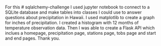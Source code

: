 For this # sqlalchemy-challenge I used jupyter notebook to connect to a SQLite database and make tables into classes I could use to answer questions about precipitation in Hawaii. I used matplotlib to create a graph for inches of precipitation. I created a histogram with 12 months of temperature observation data. Then I was able to create a Flask API which inclues a homepage, precipitation page, stations page, tobs page and start and end pages. Thank you.
